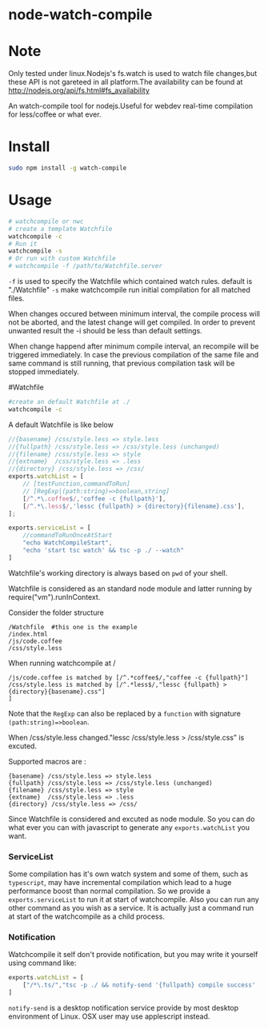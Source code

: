 node-watch-compile
==================
# Note
Only tested under linux.Nodejs's fs.watch is used to watch file changes,but these API is not gareteed in all platform.The availability can be found at http://nodejs.org/api/fs.html#fs_availability

An watch-compile tool for nodejs.Useful for webdev real-time compilation for less/coffee or what ever.
# Install
```bash
sudo npm install -g watch-compile
```

# Usage
```bash
# watchcompile or nwc
# create a template Watchfile
watchcompile -c
# Run it
watchcompile -s
# Or run with custom Watchfile
# watchcompile -f /path/to/Watchfile.server
```

`-f` is used to specify the Watchfile which contained watch rules. default is "./Watchfile"
`-s` make watchcompile run initial compilation for all matched files.

When changes occured between minimum interval, the compile process will not be aborted, and the latest change will get compiled. In order to prevent unwanted result the -i should be less than default settings.

When change happend after minimum compile interval, an recompile will be triggered immediately. In case the previous compilation of the same file and same command is still running, that previous compilation task will be stopped immediately.


#Watchfile
```bash
#create an default Watchfile at ./
watchcompile -c
```
A default Watchfile is like below
```javascript
//{basename} /css/style.less => style.less
//{fullpath} /css/style.less => /css/style.less (unchanged)
//{filename} /css/style.less => style
//{extname}  /css/style.less => .less
//{directory} /css/style.less => /css/
exports.watchList = [
    // [testFunction,commandToRun]
    // [RegExp|(path:string)=>boolean,string]
    [/^.*\.coffee$/,'coffee -c {fullpath}'],
    [/^.*\.less$/,'lessc {fullpath} > {directory}{filename}.css'],
];

exports.serviceList = [
    //commandToRunOnceAtStart
    "echo WatchCompileStart",
    "echo 'start tsc watch' && tsc -p ./ --watch"
]
```
Watchfile's working directory is always based on `pwd` of your shell.

Watchfile is considered as an standard node module and latter running by require("vm").runInContext.

Consider the folder structure
```
/Watchfile  #this one is the example
/index.html
/js/code.coffee
/css/style.less
```

When running watchcompile at /

```
/js/code.coffee is matched by [/^.*coffee$/,"coffee -c {fullpath}"]
/css/style.less is matched by [/^.*less$/,"lessc {fullpath} > {directory}{basename}.css"]
]
```

Note that the `RegExp` can also be replaced by a `function` with signature `(path:string)=>boolean`. 

When /css/style.less changed."lessc /css/style.less > /css/style.css" is excuted.

Supported macros are :

```
{basename} /css/style.less => style.less
{fullpath} /css/style.less => /css/style.less (unchanged)
{filename} /css/style.less => style
{extname}  /css/style.less => .less
{directory} /css/style.less => /css/
```

Since Watchfile is considered and excuted as node module. So you can do what ever you can with javascript to generate any `exports.watchList` you want.

### ServiceList

Some compilation has it's own watch system and some of them, such as `typescript`, may have incremental compilation which lead to a huge performance boost than normal compilation. So we provide a `exports.serviceList` to run it at start of watchcompile. Also you can run any other command as you wish as a service. It is actually just a command run at start of the watchcompile as a child process.

### Notification

Watchcompile it self don't provide notification, but you may write it yourself using command like:

```js
exports.watchList = [
    ["/*\.ts/","tsc -p ./ && notify-send '{fullpath} compile success' || notify-send 'something is wrong with {fullpath}'"]
]
```

`notify-send` is a desktop notification service provide by most desktop environment of Linux. OSX user may use applescript instead.
